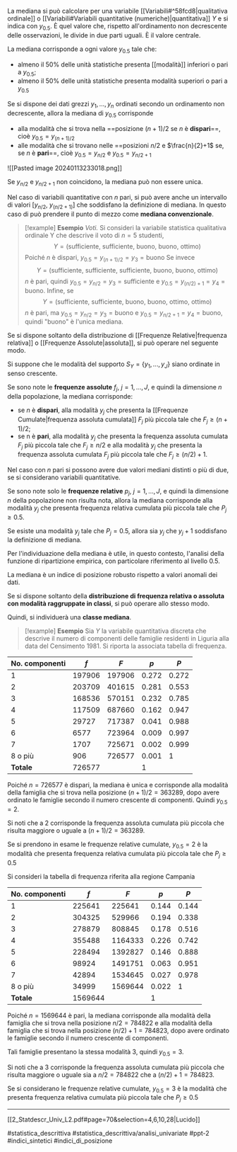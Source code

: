 La mediana si può calcolare per una variabile [[Variabili#^58fcd8|qualitativa ordinale]] o [[Variabili#Variabili quantitative (numeriche)|quantitativa]] $Y$ e si indica con $y_{0.5}$. È quel valore che, rispetto all'ordinamento non decrescente delle osservazioni, le divide in due parti uguali. È il valore centrale.

La mediana corrisponde a ogni valore $y_{0.5}$ tale che:
* almeno il 50% delle unità statistiche presenta [[modalità]] inferiori o pari a $y_{0.5}$;
* almeno il 50% delle unità statistiche presenta modalità superiori o pari a $y_{0.5}$

Se si dispone dei dati grezzi $y_1, ..., y_n$ ordinati secondo un ordinamento non decrescente, allora la mediana di $y_{0.5}$ corrisponde
* alla modalità che si trova nella ==posizione $(n+1)/2$ se $n$ è **dispari**==, cioè $y_{0.5} = y_{(n+1)/2}$
* alle modalità che si trovano nelle ==posizioni $n/2$ e $\frac{n}{2}+1$ se, se $n$ è **pari**==, cioè $y_{0.5} = y_{n/2}$ e $y_{0.5} = y_{n/2+1}$

![[Pasted image 20240113233018.png]]

Se $y_{n/2}$ e $y_{n/2+1}$ non coincidono, la mediana può non essere unica.

Nel caso di variabili quantitative con $n$ pari, si può avere anche un intervallo di valori $[y_{n/2},\ y_{(n/2+1)}]$ che soddisfano la definizione di mediana. In questo caso di può prendere il punto di mezzo come **mediana convenzionale**.

>[!example] **Esempio**
>*Voti.* Si consideri la variabile statistica qualitativa ordinale Y che descrive il voto di $n = 5$ studenti, $$Y = (\text{sufficiente, sufficiente, buono, buono, ottimo})$$ Poiché $n$ è dispari, $y_{0.5} = y_{(n+1)/2} = y_3 = \text{buono}$
>Se invece $$Y = (\text{sufficiente, sufficiente, sufficiente, buono, buono, ottimo})$$ $n$ è pari, quindi $y_{0.5} = y_{n/2} = y_3 = \text{sufficiente}$ e $y_{0.5} = y_{(n/2)+1} = y_4 = \text{buono}$.
>Infine, se $$Y = (\text{sufficiente, sufficiente, buono, buono, ottimo, ottimo})$$ $n$ è pari, ma $y_{0.5} = y_{n/2} = y_3 = \text{buono}$ e $y_0.5 = y_{n/2+1} = y_4 = \text{buono}$, quindi "buono" è l'unica mediana. 
 
Se si dispone soltanto della distribuzione di [[Frequenze Relative|frequenza relativa]] o [[Frequenze Assolute|assoluta]], si può operare nel seguente modo.

Si suppone che le modalità del supporto $S_Y = \{y_1, . . . , y_J\}$ siano ordinate in senso crescente.

Se sono note le **frequenze assolute** $f_j,\ j = 1, . . . , J$, e quindi la dimensione $n$ della popolazione, la mediana corrisponde:
* se $n$ è **dispari**, alla modalità $y_j$ che presenta la [[Frequenze Cumulate|frequenza assoluta cumulata]] $F_j$ più piccola tale che $F_j \ge (n + 1)/2$;
* se n è **pari**, alla modalità $y_j$ che presenta la frequenza assoluta cumulata $F_j$ più piccola tale che $F_j ≥ n/2$ e alla modalità $y_j$ che presenta la frequenza assoluta cumulata $F_j$ più piccola tale che $F_j \ge (n/2) + 1$.

Nel caso con $n$ pari si possono avere due valori mediani distinti o più di due, se si considerano variabili quantitative.

Se sono note solo le **frequenze relative** $p_j,\ j = 1, . . . , J$, e quindi la dimensione $n$ della popolazione non risulta nota, allora la mediana corrisponde alla modalità $y_j$ che presenta frequenza relativa cumulata più piccola tale che $P_j \ge 0.5$.

Se esiste una modalità $y_j$ tale che $P_j = 0.5$, allora sia $y_j$ che $y_j+1$ soddisfano la definizione di mediana.

Per l'individuazione della mediana è utile, in questo contesto, l'analisi della funzione di ripartizione empirica, con particolare riferimento al livello 0.5.

La mediana è un indice di posizione robusto rispetto a valori anomali dei dati.

Se si dispone soltanto della **distribuzione di frequenza relativa o assoluta con modalità raggruppate in classi**, si può operare allo stesso modo. 

Quindi, si individuerà una **classe mediana**.

>[!example] **Esempio**
Sia $Y$ la variabile quantitativa discreta che descrive il numero di componenti delle famiglie residenti in Liguria alla data del Censimento 1981. Si riporta la associata tabella di frequenza.
>
| No. componenti | $f$ | $F$ | $p$ | $P$ |
| ---- | ---- | ---- | ---- | ---- |
| 1 | 197906 | 197906 | 0.272 | 0.272 |
| 2 | 203709 | 401615 | 0.281 | 0.553 |
| 3 | 168536 | 570151 | 0.232 | 0.785 |
| 4 | 117509 | 687660 | 0.162 | 0.947 |
| 5 | 29727 | 717387 | 0.041 | 0.988 |
| 6 | 6577 | 723964 | 0.009 | 0.997 |
| 7 | 1707 | 725671 | 0.002 | 0.999 |
| 8 o più | 906 | 726577 | 0.001 | 1 |
| **Totale** | 726577 |  | 1 |  |
Poiché $n = 726577$ è dispari, la mediana è unica e corrisponde alla modalità della famiglia che si trova nella posizione $(n + 1)/2 = 363289$, dopo avere ordinato le famiglie secondo il numero crescente di componenti. Quindi $y_{0.5} = 2$.
>
Si noti che a 2 corrisponde la frequenza assoluta cumulata più piccola che risulta maggiore o uguale a $(n+1)/2=363289$.
>
Se si prendono in esame le frequenze relative cumulate, $y_{0.5} = 2$ è la modalità che presenta frequenza relativa cumulata più piccola tale che $P_j \ge 0.5$
>
Si consideri la tabella di frequenza riferita alla regione Campania
>
| No. componenti | $f$ | $F$ | $p$ | $P$ |
| ---- | ---- | ---- | ---- | ---- |
| 1 | 225641 | 225641 | 0.144 | 0.144 |
| 2 | 304325 | 529966 | 0.194 | 0.338 |
| 3 | 278879 | 808845 | 0.178 | 0.516 |
| 4 | 355488 | 1164333 | 0.226 | 0.742 |
| 5 | 228494 | 1392827 | 0.146 | 0.888 |
| 6 | 98924 | 1491751 | 0.063 | 0.951 |
| 7 | 42894 | 1534645 | 0.027 | 0.978 |
| 8 o più | 34999 | 1569644 | 0.022 | 1 |
| **Totale** | 1569644 |  | 1 |  |
Poiché $n=1569644$ è pari, la mediana corrisponde alla modalità della famiglia che si trova nella posizione $n/2 = 784822$ e alla modalità della famiglia che si trova nella posizione $(n/2)+1 = 784823$, dopo avere ordinato le famiglie secondo il numero crescente di componenti.
>
Tali famiglie presentano la stessa modalità 3, quindi $y_{0.5} = 3$.
>
Si noti che a 3 corrisponde la frequenza assoluta cumulata più piccola che risulta maggiore o uguale sia a $n/2 = 784822$ che a $(n/2)+1 = 784823$.
>
Se si considerano le frequenze relative cumulate, $y_{0.5}=3$ è la modalità che presenta frequenza relativa cumulata più piccola tale che $P_j \ge 0.5$

***
[[2_Statdescr_Univ_L2.pdf#page=70&selection=4,6,10,28|Lucido]]

#statistica_descrittiva 
#statistica_descrittiva/analisi_univariate
#ppt-2 
#indici_sintetici 
#indici_di_posizione